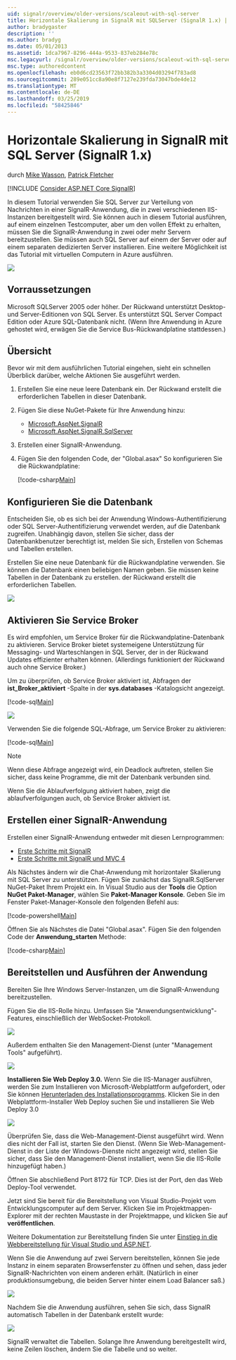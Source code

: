 ```yaml
---
uid: signalr/overview/older-versions/scaleout-with-sql-server
title: Horizontale Skalierung in SignalR mit SQLServer (SignalR 1.x) | Microsoft-Dokumentation
author: bradygaster
description: ''
ms.author: bradyg
ms.date: 05/01/2013
ms.assetid: 1dca7967-8296-444a-9533-837eb284e78c
msc.legacyurl: /signalr/overview/older-versions/scaleout-with-sql-server
msc.type: authoredcontent
ms.openlocfilehash: eb0d6cd23563f72bb382b3a3304d03294f783ad8
ms.sourcegitcommit: 289e051cc8a90e8f7127e239fda73047bde4de12
ms.translationtype: MT
ms.contentlocale: de-DE
ms.lasthandoff: 03/25/2019
ms.locfileid: "58425846"
---
```

<a name="signalr-scaleout-with-sql-server-signalr-1x"></a>Horizontale Skalierung in SignalR mit SQL Server (SignalR 1.x)
====================
durch [Mike Wasson](https://github.com/MikeWasson), [Patrick Fletcher](https://github.com/pfletcher)

[!INCLUDE [Consider ASP.NET Core SignalR](~/includes/signalr/signalr-version-disambiguation.md)]

In diesem Tutorial verwenden Sie SQL Server zur Verteilung von Nachrichten in einer SignalR-Anwendung, die in zwei verschiedenen IIS-Instanzen bereitgestellt wird. Sie können auch in diesem Tutorial ausführen, auf einem einzelnen Testcomputer, aber um den vollen Effekt zu erhalten, müssen Sie die SignalR-Anwendung in zwei oder mehr Servern bereitzustellen. Sie müssen auch SQL Server auf einem der Server oder auf einem separaten dedizierten Server installieren. Eine weitere Möglichkeit ist das Tutorial mit virtuellen Computern in Azure ausführen.

![](scaleout-with-sql-server/_static/image1.png)

## <a name="prerequisites"></a>Vorraussetzungen

Microsoft SQLServer 2005 oder höher. Der Rückwand unterstützt Desktop- und Server-Editionen von SQL Server. Es unterstützt SQL Server Compact Edition oder Azure SQL-Datenbank nicht. (Wenn Ihre Anwendung in Azure gehostet wird, erwägen Sie die Service Bus-Rückwandplatine stattdessen.)

## <a name="overview"></a>Übersicht

Bevor wir mit dem ausführlichen Tutorial eingehen, sieht ein schnellen Überblick darüber, welche Aktionen Sie ausgeführt werden.

1. Erstellen Sie eine neue leere Datenbank ein. Der Rückwand erstellt die erforderlichen Tabellen in dieser Datenbank.
2. Fügen Sie diese NuGet-Pakete für Ihre Anwendung hinzu: 

    - [Microsoft.AspNet.SignalR](http://nuget.org/packages/Microsoft.AspNet.SignalR)
    - [Microsoft.AspNet.SignalR.SqlServer](http://nuget.org/packages/Microsoft.AspNet.SignalR.SqlServer)
3. Erstellen einer SignalR-Anwendung.
4. Fügen Sie den folgenden Code, der "Global.asax" So konfigurieren Sie die Rückwandplatine: 

    [!code-csharp[Main](scaleout-with-sql-server/samples/sample1.cs)]

## <a name="configure-the-database"></a>Konfigurieren Sie die Datenbank

Entscheiden Sie, ob es sich bei der Anwendung Windows-Authentifizierung oder SQL Server-Authentifizierung verwendet werden, auf die Datenbank zugreifen. Unabhängig davon, stellen Sie sicher, dass der Datenbankbenutzer berechtigt ist, melden Sie sich, Erstellen von Schemas und Tabellen erstellen.

Erstellen Sie eine neue Datenbank für die Rückwandplatine verwenden. Sie können die Datenbank einen beliebigen Namen geben. Sie müssen keine Tabellen in der Datenbank zu erstellen. der Rückwand erstellt die erforderlichen Tabellen.

![](scaleout-with-sql-server/_static/image2.png)

## <a name="enable-service-broker"></a>Aktivieren Sie Service Broker

Es wird empfohlen, um Service Broker für die Rückwandplatine-Datenbank zu aktivieren. Service Broker bietet systemeigene Unterstützung für Messaging- und Warteschlangen in SQL Server, der in der Rückwand Updates effizienter erhalten können. (Allerdings funktioniert der Rückwand auch ohne Service Broker.)

Um zu überprüfen, ob Service Broker aktiviert ist, Abfragen der **ist\_Broker\_aktiviert** -Spalte in der **sys.databases** -Katalogsicht angezeigt.

[!code-sql[Main](scaleout-with-sql-server/samples/sample2.sql)]

![](scaleout-with-sql-server/_static/image3.png)

Verwenden Sie die folgende SQL-Abfrage, um Service Broker zu aktivieren:

[!code-sql[Main](scaleout-with-sql-server/samples/sample3.sql)]

> [!NOTE]
> Wenn diese Abfrage angezeigt wird, ein Deadlock auftreten, stellen Sie sicher, dass keine Programme, die mit der Datenbank verbunden sind.

Wenn Sie die Ablaufverfolgung aktiviert haben, zeigt die ablaufverfolgungen auch, ob Service Broker aktiviert ist.

## <a name="create-a-signalr-application"></a>Erstellen einer SignalR-Anwendung

Erstellen einer SignalR-Anwendung entweder mit diesen Lernprogrammen:

- [Erste Schritte mit SignalR](../getting-started/tutorial-getting-started-with-signalr.md)
- [Erste Schritte mit SignalR und MVC 4](tutorial-getting-started-with-signalr-and-mvc-4.md)

Als Nächstes ändern wir die Chat-Anwendung mit horizontaler Skalierung mit SQL Server zu unterstützen. Fügen Sie zunächst das SignalR.SqlServer NuGet-Paket Ihrem Projekt ein. In Visual Studio aus der **Tools** die Option **NuGet Paket-Manager**, wählen Sie **Paket-Manager Konsole**. Geben Sie im Fenster Paket-Manager-Konsole den folgenden Befehl aus:

[!code-powershell[Main](scaleout-with-sql-server/samples/sample4.ps1)]

Öffnen Sie als Nächstes die Datei "Global.asax". Fügen Sie den folgenden Code der **Anwendung\_starten** Methode:

[!code-csharp[Main](scaleout-with-sql-server/samples/sample5.cs)]

## <a name="deploy-and-run-the-application"></a>Bereitstellen und Ausführen der Anwendung

Bereiten Sie Ihre Windows Server-Instanzen, um die SignalR-Anwendung bereitzustellen.

Fügen Sie die IIS-Rolle hinzu. Umfassen Sie "Anwendungsentwicklung"-Features, einschließlich der WebSocket-Protokoll.

![](scaleout-with-sql-server/_static/image4.png)

Außerdem enthalten Sie den Management-Dienst (unter "Management Tools" aufgeführt).

![](scaleout-with-sql-server/_static/image5.png)

**Installieren Sie Web Deploy 3.0.** Wenn Sie die IIS-Manager ausführen, werden Sie zum Installieren von Microsoft-Webplattform aufgefordert, oder Sie können [Herunterladen des Installationsprogramms](https://go.microsoft.com/fwlink/?LinkId=255386). Klicken Sie in den Webplattform-Installer Web Deploy suchen Sie und installieren Sie Web Deploy 3.0

![](scaleout-with-sql-server/_static/image6.png)

Überprüfen Sie, dass die Web-Management-Dienst ausgeführt wird. Wenn dies nicht der Fall ist, starten Sie den Dienst. (Wenn Sie Web-Management-Dienst in der Liste der Windows-Dienste nicht angezeigt wird, stellen Sie sicher, dass Sie den Management-Dienst installiert, wenn Sie die IIS-Rolle hinzugefügt haben.)

Öffnen Sie abschließend Port 8172 für TCP. Dies ist der Port, den das Web Deploy-Tool verwendet.

Jetzt sind Sie bereit für die Bereitstellung von Visual Studio-Projekt vom Entwicklungscomputer auf dem Server. Klicken Sie im Projektmappen-Explorer mit der rechten Maustaste in der Projektmappe, und klicken Sie auf **veröffentlichen**.

Weitere Dokumentation zur Bereitstellung finden Sie unter [Einstieg in die Webbereitstellung für Visual Studio und ASP.NET](../../../whitepapers/aspnet-web-deployment-content-map.md).

Wenn Sie die Anwendung auf zwei Servern bereitstellen, können Sie jede Instanz in einem separaten Browserfenster zu öffnen und sehen, dass jeder SignalR-Nachrichten von einem anderen erhält. (Natürlich in einer produktionsumgebung, die beiden Server hinter einem Load Balancer saß.)

![](scaleout-with-sql-server/_static/image7.png)

Nachdem Sie die Anwendung ausführen, sehen Sie sich, dass SignalR automatisch Tabellen in der Datenbank erstellt wurde:

![](scaleout-with-sql-server/_static/image8.png)

SignalR verwaltet die Tabellen. Solange Ihre Anwendung bereitgestellt wird, keine Zeilen löschen, ändern Sie die Tabelle und so weiter.
